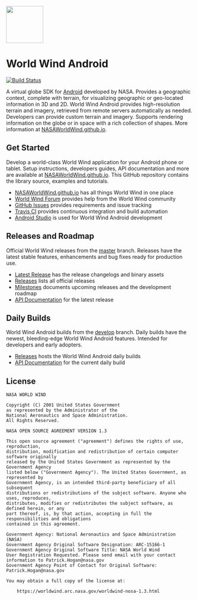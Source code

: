 <img src="https://nasaworldwind.github.io/css/images/nasa-logo.svg" height="100"/>

# World Wind Android

[![Build Status](https://travis-ci.org/NASAWorldWind/WorldWindAndroid.svg?branch=develop)](https://travis-ci.org/NASAWorldWind/WorldWindAndroid)

A virtual globe SDK for [Android](https://developer.android.com) developed by NASA. Provides a geographic context,
complete with terrain, for visualizing geographic or geo-located information in 3D and 2D. World Wind Android provides
high-resolution terrain and imagery, retrieved from remote servers automatically as needed. Developers can provide
custom terrain and imagery. Supports rendering information on the globe or in space with a rich collection of shapes.
More information at [NASAWorldWind.github.io](https://nasaworldwind.github.io).

## Get Started

Develop a world-class World Wind application for your Android phone or tablet. Setup instructions, developers guides,
API documentation and more are available at [NASAWorldWind.github.io](https://nasaworldwind.github.io). This GitHub
repository contains the library source, examples and tutorials.

- [NASAWorldWind.github.io](https://nasaworldwind.github.io) has all things World Wind in one place
- [World Wind Forum](http://forum.worldwindcentral.com) provides help from the World Wind community
- [GitHub Issues](https://github.com/NASAWorldWind/WorldWindAndroid/issues) provides requirements and issue tracking
- [Travis CI](https://travis-ci.org/NASAWorldWind/WorldWindAndroid) provides continuous integration and build automation
- [Android Studio](https://developer.android.com/sdk/) is used for World Wind Android development

## Releases and Roadmap

Official World Wind releases from the [master](https://github.com/NASAWorldWind/WorldWindAndroid/tree/master) branch.
Releases have the latest stable features, enhancements and bug fixes ready for production use.

- [Latest Release](https://github.com/NASAWorldWind/WorldWindAndroid/releases/latest) has the release changelogs and binary assets
- [Releases](https://github.com/NASAWorldWind/WorldWindAndroid/releases/) lists all official releases
- [Milestones](https://github.com/NASAWorldWind/WorldWindAndroid/milestones) documents upcoming releases and the development roadmap
- [API Documentation](https://nasaworldwind.github.io/assets/android/latest/javadoc) for the latest release

## Daily Builds

World Wind Android builds from the [develop](https://github.com/NASAWorldWind/WorldWindAndroid/tree/develop) branch.
Daily builds have the newest, bleeding-edge World Wind Android features. Intended for developers and early adopters.

- [Releases](https://github.com/NASAWorldWind/WorldWindAndroid/releases) hosts the World Wind Android daily builds
- [API Documentation](https://nasaworldwind.github.io/assets/android/daily/javadoc) for the current daily build

## License


    NASA WORLD WIND

    Copyright (C) 2001 United States Government
    as represented by the Administrator of the
    National Aeronautics and Space Administration.
    All Rights Reserved.

    NASA OPEN SOURCE AGREEMENT VERSION 1.3

    This open source agreement ("agreement") defines the rights of use, reproduction,
    distribution, modification and redistribution of certain computer software originally
    released by the United States Government as represented by the Government Agency
    listed below ("Government Agency"). The United States Government, as represented by
    Government Agency, is an intended third-party beneficiary of all subsequent
    distributions or redistributions of the subject software. Anyone who uses, reproduces,
    distributes, modifies or redistributes the subject software, as defined herein, or any
    part thereof, is, by that action, accepting in full the responsibilities and obligations 
    contained in this agreement.

    Government Agency: National Aeronautics and Space Administration (NASA)
    Government Agency Original Software Designation: ARC-15166-1
    Government Agency Original Software Title: NASA World Wind
    User Registration Requested. Please send email with your contact information to Patrick.Hogan@nasa.gov
    Government Agency Point of Contact for Original Software: Patrick.Hogan@nasa.gov

    You may obtain a full copy of the license at:

        https://worldwind.arc.nasa.gov/worldwind-nosa-1.3.html

